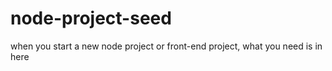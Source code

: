 # node-project-seed
when you start a new node project or front-end project, what you need is in here
